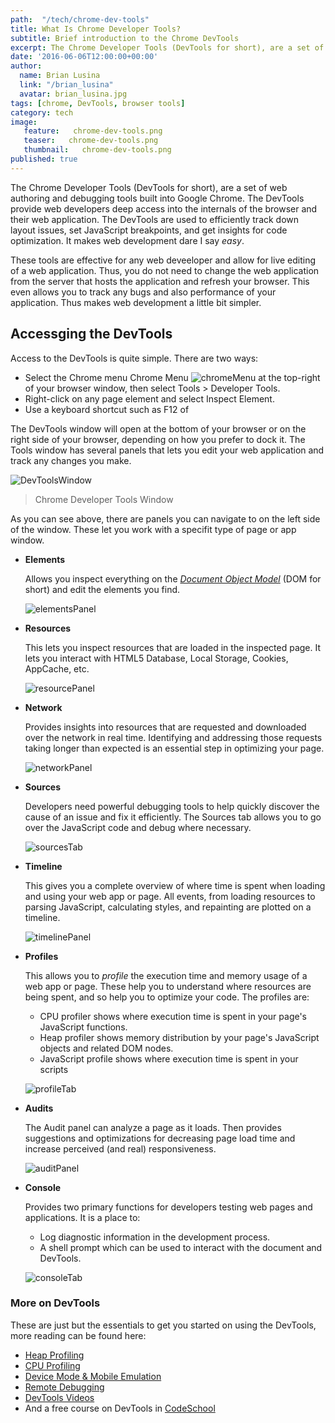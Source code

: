 ```yaml
---
path:  "/tech/chrome-dev-tools"
title: What Is Chrome Developer Tools?
subtitle: Brief introduction to the Chrome DevTools
excerpt: The Chrome Developer Tools (DevTools for short), are a set of web authoring and debugging tools built into Google Chrome. The DevTools provide web developers deep access into the internals of the browser and their web application. 
date: '2016-06-06T12:00:00+00:00'
author:
  name: Brian Lusina
  link: "/brian_lusina"
  avatar: brian_lusina.jpg
tags: [chrome, DevTools, browser tools]
category: tech
image:
   feature:   chrome-dev-tools.png
   teaser:   chrome-dev-tools.png
   thumbnail:   chrome-dev-tools.png
published: true
---
```


The Chrome Developer Tools (DevTools for short), are a set of web authoring and debugging tools built into Google Chrome. The DevTools provide web developers deep access into the internals of the browser and their web application. The DevTools are used to efficiently track down layout issues, set JavaScript breakpoints, and get insights for code optimization. It makes web development dare I say _easy_.

These tools are effective for any web deveeloper and allow for live editing of a web application. Thus, you do not need to change the web application from the server that hosts the application and refresh your browser. This even allows you to track any bugs and also performance of your application. Thus makes web development a little bit simpler.

## Accessging the DevTools

Access to the DevTools is quite simple. There are two ways:

- Select the Chrome menu Chrome Menu ![chromeMenu](https://developer.chrome.com/devtools/images/chrome-menu.png) at the top-right of your browser window, then select Tools > Developer Tools.
- Right-click on any page element and select Inspect Element.
- Use a keyboard shortcut such as F12 of

The DevTools window will open at the bottom of your browser or on the right side of your browser, depending on how you prefer to dock it.
The Tools window has several panels that lets you edit your web application and track any changes you make.

![DevToolsWindow](https://developer.chrome.com/devtools/images/devtools-window.png)

> Chrome Developer Tools Window

As you can see above, there are panels you can navigate to on the left side of the window. These let you work with a specifit type of page or app window.

- **Elements**

  Allows you inspect everything on the [_Document Object Model_](https://en.wikipedia.org/wiki/Document_Object_Model 'More on DOM') (DOM for short) and edit the elements you find.

  ![elementsPanel](https://developer.chrome.com/devtools/images/elements-panel.png 'Elements Panel')

* **Resources**

  This lets you inspect resources that are loaded in the inspected page. It lets you interact with HTML5 Database, Local Storage, Cookies, AppCache, etc.

  ![resourcePanel](https://developer.chrome.com/devtools/images/resources-panel.png 'Resource panel')

- **Network**

  Provides insights into resources that are requested and downloaded over the network in real time. Identifying and addressing those requests taking longer than expected is an essential step in optimizing your page.

  ![networkPanel](https://developer.chrome.com/devtools/images/network-panel.png 'Network Panel')

* **Sources**

  Developers need powerful debugging tools to help quickly discover the cause of an issue and fix it efficiently. The Sources tab allows you to go over the JavaScript code and debug where necessary.

  ![sourcesTab](https://developer.chrome.com/devtools/images/js-debugging.png 'Sources Tab')

* **Timeline**

  This gives you a complete overview of where time is spent when loading and using your web app or page. All events, from loading resources to parsing JavaScript, calculating styles, and repainting are plotted on a timeline.

  ![timelinePanel](https://developer.chrome.com/devtools/images/timeline-panel.png 'Timeline Panel')

- **Profiles**

  This allows you to _profile_ the execution time and memory usage of a web app or page. These help you to understand where resources are being spent, and so help you to optimize your code. The profiles are:

  - CPU profiler shows where execution time is spent in your page's JavaScript functions.
  - Heap profiler shows memory distribution by your page's JavaScript objects and related DOM nodes.
  - JavaScript profile shows where execution time is spent in your scripts

  ![profileTab](https://developer.chrome.com/devtools/images/profiles-panel.png 'Profile Tab')

* **Audits**

  The Audit panel can analyze a page as it loads. Then provides suggestions and optimizations for decreasing page load time and increase perceived (and real) responsiveness.

  ![auditPanel](https://developer.chrome.com/devtools/images/audits-panel.png 'Audit Panel')

- **Console**

  Provides two primary functions for developers testing web pages and applications. It is a place to:

  - Log diagnostic information in the development process.
  - A shell prompt which can be used to interact with the document and DevTools.

  ![consoleTab](https://developer.chrome.com/devtools/docs/console-files/expression-evaluation.png 'Console Tab')

### More on DevTools

These are just but the essentials to get you started on using the DevTools, more reading can be found here:

- [Heap Profiling](https://developer.chrome.com/devtools/docs/heap-profiling)
- [CPU Profiling](https://developer.chrome.com/devtools/docs/cpu-profiling)
- [Device Mode & Mobile Emulation](https://developer.chrome.com/devtools/docs/device-mode)
- [Remote Debugging](https://developer.chrome.com/devtools/docs/remote-debugging)
- [DevTools Videos](https://developer.chrome.com/devtools/docs/videos)
- And a free course on DevTools in [CodeSchool](http://discover-devtools.codeschool.com/)
